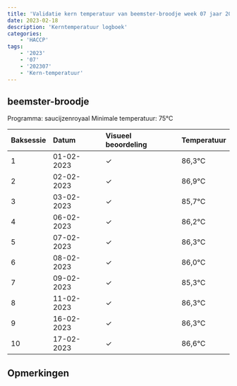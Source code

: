 ```yaml
---
title: 'Validatie kern temperatuur van beemster-broodje week 07 jaar 2023'
date: 2023-02-18
description: 'Kerntemperatuur logboek'
categories:
    - 'HACCP'
tags:
    - '2023'
    - '07'
    - '202307'
    - 'Kern-temperatuur'
---
```


## beemster-broodje

Programma: saucijzenroyaal
Minimale temperatuur: 75°C

| Baksessie | Datum | Visueel beoordeling | Temperatuur |
|:---|:---|:---|:---|
| 1 | 01-02-2023 | &check; | 86,3°C |
| 2 | 02-02-2023 | &check; | 86,9°C |
| 3 | 03-02-2023 | &check; | 85,7°C |
| 4 | 06-02-2023 | &check; | 86,2°C |
| 5 | 07-02-2023 | &check; | 86,3°C |
| 6 | 08-02-2023 | &check; | 86,0°C |
| 7 | 09-02-2023 | &check; | 85,3°C |
| 8 | 11-02-2023 | &check; | 86,3°C |
| 9 | 16-02-2023 | &check; | 86,3°C |
| 10 | 17-02-2023 | &check; | 86,6°C |

## Opmerkingen


